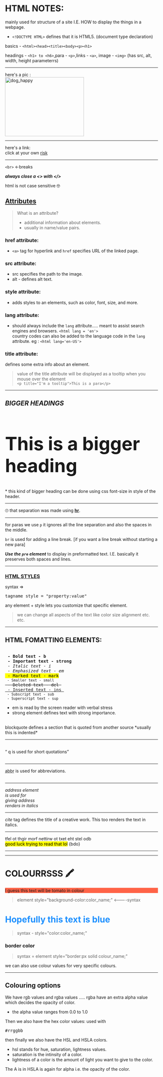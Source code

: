 # HTML NOTES:

mainly used for structure of a site I.E. HOW to display the things in a webpage.

* `<!DOCTYPE HTML>` defines that it is HTML5. (document type declaration)

basics - `<html><head><title><body><p><h1>`

headings - `<h1> to <h6>`,para - `<p>`,links - `<a>`, image - `<img>` (has src, alt, width, height parameterrs)
<br><hr>
here's a pic :<br>
<img src="https://encrypted-tbn0.gstatic.com/images?q=tbn:ANd9GcRHj6dUr2FOpyS_XbJDugJ9EKekotRuOz7kuA&usqp=CAU" alt="dog_happy" width="260" height="194">
<br><hr>
here's a link:<br>
click at your own <a href="https://pixabay.com/photos/cat-kitten-pet-lick-tongue-6723256/">risk</a><hr>
`<br>` <-breaks 

***always close a <> with </>***

html is not case sensitive 🤓

## <u>Attributes</u>
> What is an attribute?
> - additional information about elements.
> - usually in name/value pairs.

### href attribute:
* `<a>` tag for hyperlink and `href` specifies URL of the linked page.

### src attribute: 
* src specifies the path to the image.
* alt - defines alt text.

### style attribute:
* adds styles to an elements, such as color, font, size, and more.

### lang attribute:
* should always include the `lang` attribute..... meant to assist search engines and browsers.
`<html lang = 'en'>`
<br> country codes can also be added to the language code in the `lang` attribute. eg : `<html lang='en-US'>`

### title attribute:
defines some extra info about an element. 
> value of the title attribute will be displayed as a tooltip when you mouse over the element
<br>`<p title="I'm a tooltip">This is a para</p>`
____________________

## ***BIGGER HEADINGS***
<h1 style="font-size:60px;">This is a bigger heading</h1>
* this kind of bigger heading can be done using css font-size in style of the header.
<hr>
🙄 that separation was made using <b><u>hr</u></b>.<hr>

for paras we use `p` it ignores all the line separation and also the spaces in the middle.

`br` is used for adding a line break. [if you want a line break without starting a new para]

***Use the `pre` element*** to display in preformatted text.
I.E. basically it preserves both spaces and lines.


<hr>
<h3><u>HTML STYLES</u></h3>
syntax => <pre>tagname style = "property:value"</pre>

any element + style lets you customize that specific element.

> we can change all aspects of the text like color size alignment etc. etc.
<hr>
<h2>
HTML FOMATTING ELEMENTS:</h2>
<pre> 
<b> - Bold text - b</b>
<strong> - Important text - strong</strong>
<i> - Italic text - i </i>
<em> - Emphasized text - em</em> 
<mark> - Marked text - mark</mark>
<small> - Smaller text - small</small>
<del> - Deleted text - del </del>
<ins> - Inserted text - ins </ins>
<sub> - Subscript text - sub</sub>
<sup> - Superscript text - sup</sup>
</pre>

* em is read by the screen reader with verbal stress
* strong element defines text with strong importance.

<br>
blockquote defines a section that is quoted from another source *usually this is indented*
<hr>
<br>
<q> q is used for short quotations</q> 
<br>
<br>
<hr>
<abbr title= "abbreviations">abbr</abbr> is used for abbreviations.
<br>
<br>
<hr>
<address> address element<br>
is used for<br>
giving address<br>
renders in italics</address>
<hr>
<cite>cite</cite> tag defines the title of a creative work. This too renders the text in italics.
<hr>
<bdo dir='rtl'> bdo lets the text to written from right to left</bdo>
<br>
<mark>good luck trying to read that lol</mark> {bdo}
<hr>

<!--this is the comment tag-->

<hr>

# COLOURRSSS 🖍

<p style="background-color:Tomato;">I guess this text will be tomato in colour</p>

> element style="background-color:color_name;" <----syntax

<h1 style="color:DodgerBlue;"> Hopefully this text is blue</h1>

> syntax - style="color:color_name;"

<h3> border color</h1>

> syntax = element style="border:px solid colour_name;"

we can also use colour values for very specific colours.
<hr>

## **Colouring options**
We have rgb values and rgba values ..... rgba have an extra alpha value which decides the opacity of color.
- the alpha value ranges from 0.0 to 1.0

Then we also have the hex color values: used with <pre>#rrggbb</pre>

then finally we also have the HSL and HSLA colors.
- hsl stands for hue, saturation, lightness values.
- saturation is the intinsity of a color.
- lightness of a color is the amount of light you want to give to the color.

The A is in HSLA is again for alpha i.e. the opacity of the color.
